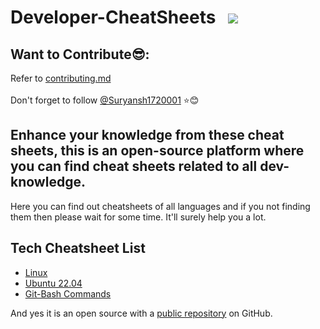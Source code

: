 # Developer-CheatSheets  &nbsp;    ![](https://img.shields.io/badge/-Hacktoberfest_2022-darkred?style=flat&logo=Hacktoberfest&logoColor=white)&nbsp;

## Want to Contribute😎:
Refer to <a href="CONTRIBUTING.md">contributing.md</a><br><br>
Don't forget to follow [@Suryansh1720001](https://github.com/Suryansh1720001) ⭐😊



## Enhance your knowledge from these cheat sheets, this is an open-source platform where you can find cheat sheets related to all dev-knowledge.

Here you can find out cheatsheets of all languages and if you not finding them then please wait for some time. It'll surely help you a lot.





## Tech Cheatsheet List

- [Linux](https://github.com/Suryansh1720001/Developer-Cheatsheet/blob/master/linux.md)
- [Ubuntu 22.04](https://github.com/Suryansh1720001/Developer-Cheatsheet/blob/master/ubuntu-22.04.md)
- [Git-Bash Commands](https://github.com/ANSHUMANDAS1506/Developer-Cheatsheet/blob/master/GitBash_sheet.md)

And yes it is an open source with a [public repository](https://github.com/Suryansh1720001/Developer-Cheatsheet)
 on GitHub.





